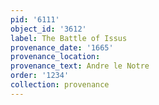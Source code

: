 ```yaml
---
pid: '6111'
object_id: '3612'
label: The Battle of Issus
provenance_date: '1665'
provenance_location:
provenance_text: Andre le Notre
order: '1234'
collection: provenance
---
```

